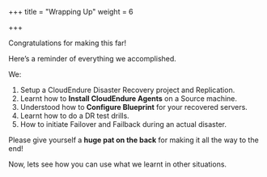 +++
title = "Wrapping Up"
weight = 6

+++

Congratulations for making this far!

Here’s a reminder of everything we accomplished. 

We:
1. Setup a CloudEndure Disaster Recovery project and Replication. 
2. Learnt how to **Install CloudEndure Agents** on a Source machine.
3. Understood how to **Configure Blueprint** for your recovered servers.
4. Learnt how to do a DR test drills. 
5. How to initiate Failover and Failback during an actual disaster.

Please give yourself a **huge pat on the back** for making it all the way to the end!

Now, lets see how you can use what we learnt in other situations. 


